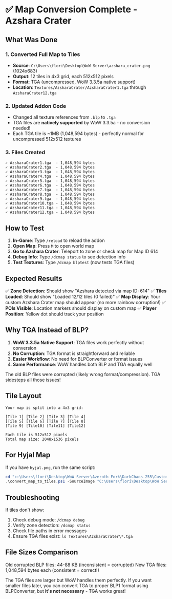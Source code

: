 # ✅ Map Conversion Complete - Azshara Crater

## What Was Done

### 1. Converted Full Map to Tiles
- **Source**: `C:\Users\flori\Desktop\WoW Server\azshara_crater.png` (1024x683)
- **Output**: 12 tiles in 4x3 grid, each 512x512 pixels
- **Format**: TGA (uncompressed, WoW 3.3.5a native support)
- **Location**: `Textures/AzsharaCrater/AzsharaCrater1.tga` through `AzsharaCrater12.tga`

### 2. Updated Addon Code
- Changed all texture references from `.blp` to `.tga`
- TGA files are **natively supported** by WoW 3.3.5a - no conversion needed!
- Each TGA tile is ~1MB (1,048,594 bytes) - perfectly normal for uncompressed 512x512 textures

### 3. Files Created
```
✓ AzsharaCrater1.tga  - 1,048,594 bytes
✓ AzsharaCrater2.tga  - 1,048,594 bytes
✓ AzsharaCrater3.tga  - 1,048,594 bytes
✓ AzsharaCrater4.tga  - 1,048,594 bytes
✓ AzsharaCrater5.tga  - 1,048,594 bytes
✓ AzsharaCrater6.tga  - 1,048,594 bytes
✓ AzsharaCrater7.tga  - 1,048,594 bytes
✓ AzsharaCrater8.tga  - 1,048,594 bytes
✓ AzsharaCrater9.tga  - 1,048,594 bytes
✓ AzsharaCrater10.tga - 1,048,594 bytes
✓ AzsharaCrater11.tga - 1,048,594 bytes
✓ AzsharaCrater12.tga - 1,048,594 bytes
```

## How to Test

1. **In-Game**: Type `/reload` to reload the addon
2. **Open Map**: Press `M` to open world map
3. **Go to Azshara Crater**: Teleport to zone or check map for Map ID 614
4. **Debug Info**: Type `/dcmap status` to see detection info
5. **Test Textures**: Type `/dcmap blptest` (now tests TGA files)

## Expected Results

✅ **Zone Detection**: Should show "Azshara detected via map ID: 614"
✅ **Tiles Loaded**: Should show "Loaded 12/12 tiles (0 failed)"
✅ **Map Display**: Your custom Azshara Crater map should appear (no more rainbow corruption!)
✅ **POIs Visible**: Location markers should display on custom map
✅ **Player Position**: Yellow dot should track your position

## Why TGA Instead of BLP?

1. **WoW 3.3.5a Native Support**: TGA files work perfectly without conversion
2. **No Corruption**: TGA format is straightforward and reliable
3. **Easier Workflow**: No need for BLPConverter or format issues
4. **Same Performance**: WoW handles both BLP and TGA equally well

The old BLP files were corrupted (likely wrong format/compression). TGA sidesteps all those issues!

## Tile Layout

```
Your map is split into a 4x3 grid:

[Tile 1] [Tile 2] [Tile 3] [Tile 4]
[Tile 5] [Tile 6] [Tile 7] [Tile 8]
[Tile 9] [Tile10] [Tile11] [Tile12]

Each tile is 512x512 pixels
Total map size: 2048x1536 pixels
```

## For Hyjal Map

If you have `hyjal.png`, run the same script:

```powershell
cd "c:\Users\flori\Desktop\WoW Server\Azeroth Fork\DarkChaos-255\Custom\Client addons needed\DC-MapExtension"
.\convert_map_to_tiles.ps1 -SourceImage "C:\Users\flori\Desktop\WoW Server\hyjal.png" -MapName "Hyjal"
```

## Troubleshooting

If tiles don't show:
1. Check debug mode: `/dcmap debug`
2. Verify zone detection: `/dcmap status`
3. Check file paths in error messages
4. Ensure TGA files exist: `ls Textures\AzsharaCrater\*.tga`

## File Sizes Comparison

Old corrupted BLP files: 44-88 KB (inconsistent = corrupted)
New TGA files: 1,048,594 bytes each (consistent = correct!)

The TGA files are larger but WoW handles them perfectly. If you want smaller files later, you can convert TGA to proper BLP1 format using BLPConverter, but **it's not necessary** - TGA works great!
